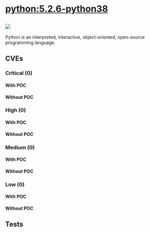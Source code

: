 # [python:5.2.6-python38](https://hub.docker.com/_/python?tab=tags)
![](https://img.shields.io/static/v1?label=tag&message=5.2.6-python38&color=blue)
---
<p>
Python is an interpreted, interactive, object-oriented, open-source programming language.
</p>

## CVEs
### Critical (0)
#### With POC

#### Without POC


### High (0)
#### With POC

#### Without POC


### Medium (0)
#### With POC

#### Without POC


### Low (0)
#### With POC

#### Without POC


## Tests
